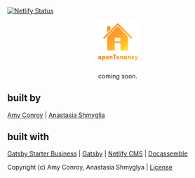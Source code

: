 [![Netlify Status](https://api.netlify.com/api/v1/badges/c398bad3-d323-4315-86c3-6bc79bbc5022/deploy-status)](https://app.netlify.com/sites/opentenancy/deploys)
<p align="center"><img src="docs/OTlogo.png"width=20%></p>
  
<p align="center">coming soon.</p>

## built by
[Amy Conroy](https://github.com/amyconroy) | [Anastasia Shmyglia](https://github.com/a-shmyg)

## built with 
[Gatsby Starter Business](https://github.com/v4iv/gatsby-starter-business) | [Gatsby](https://www.gatsbyjs.org) | [Netlify CMS](https://www.netlifycms.org) | [Docassemble](https://docassemble.org)

Copyright (c) Amy Conroy, Anastasia Shmyglya | [License](https://github.com/open-tenancy/opentenancy_web/blob/develop/LICENSE)
